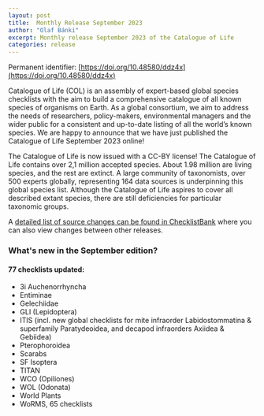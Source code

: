 ```yaml
---
layout: post
title:  Monthly Release September 2023
author: "Olaf Bánki"
excerpt: Monthly release September 2023 of the Catalogue of Life
categories: release
---
```


Permanent identifier: [https://doi.org/10.48580/ddz4x](https://doi.org/10.48580/ddz4x)

Catalogue of Life (COL) is an assembly of expert-based global species checklists with the aim to build a comprehensive catalogue of all known species of organisms on Earth. As a global consortium, we aim to address the needs of researchers, policy-makers, environmental managers and the wider public for a consistent and up-to-date listing of all the world’s known species. We are happy to announce that we have just published the Catalogue of Life September 2023 online!

The Catalogue of Life is now issued with a CC-BY license! The Catalogue of Life contains over 2,1 million accepted species. About 1.98 million are living species, and the rest are extinct. A large community of taxonomists, over 500 experts globally, representing 164 data sources is underpinning this global species list.
Although the Catalogue of Life aspires to cover all described extant species, there are still deficiencies for particular taxonomic groups.

A [detailed list of source changes can be found in ChecklistBank](https://www.checklistbank.org/dataset/267522/sourcemetrics?hideUnchanged=true&releaseKey=9923) where you can also view changes between other releases.


### What's new in the September edition?


#### 77 checklists updated:

 * 3i Auchenorrhyncha
 * Entiminae
 * Gelechiidae
 * GLI (Lepidoptera)
 * ITIS (incl. new global checklists for mite infraorder Labidostommatina & superfamily Paratydeoidea, and decapod infraorders Axiidea & Gebiidea)
 * Pterophoroidea
 * Scarabs
 * SF Isoptera
 * TITAN
 * WCO (Opiliones)
 * WOL (Odonata)
 * World Plants
 * WoRMS, 65 checklists
